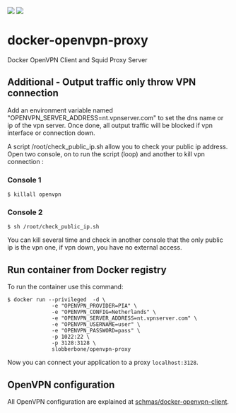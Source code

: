 [![](https://images.microbadger.com/badges/version/dceschmidt/openvpn-proxy.svg)](https://hub.docker.com/r/slobberbone/openvpn-proxy)
[![](https://images.microbadger.com/badges/image/dceschmidt/openvpn-proxy.svg)](https://hub.docker.com/r/slobberbone/openvpn-proxy)

# docker-openvpn-proxy
Docker OpenVPN Client and Squid Proxy Server

## Additional - Output traffic only throw VPN connection

Add an environment variable named "OPENVPN_SERVER_ADDRESS=nt.vpnserver.com" to set the dns name or ip of the vpn server. Once done, all output traffic will be blocked if vpn interface or connection down.

A script /root/check_public_ip.sh allow you to check your public ip address.
Open two console, on to run the script (loop) and another to kill vpn connection :

### Console 1
```
$ killall openvpn
```
### Console 2

```
$ sh /root/check_public_ip.sh
```

You can kill several time and check in another console that the only public ip is the vpn one, if vpn down, you have no external access.

## Run container from Docker registry
To run the container use this command:

```
$ docker run --privileged  -d \
              -e "OPENVPN_PROVIDER=PIA" \
              -e "OPENVPN_CONFIG=Netherlands" \
              -e "OPENVPN_SERVER_ADDRESS=nt.vpnserver.com" \
              -e "OPENVPN_USERNAME=user" \
              -e "OPENVPN_PASSWORD=pass" \
              -p 1022:22 \
              -p 3128:3128 \
              slobberbone/openvpn-proxy
```

Now you can connect your application to a proxy `localhost:3128`.


## OpenVPN configuration
All OpenVPN configuration are explained at [schmas/docker-openvpn-client](https://github.com/schmas/docker-openvpn-client).
